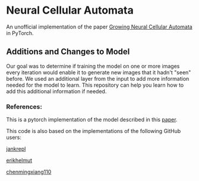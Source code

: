 # Neural Cellular Automata 
An unofficial implementation of the paper [Growing Neural Cellular Automata](https://distill.pub/2020/growing-ca/) in PyTorch.

## Additions and Changes to Model
Our goal was to determine if training the model on one or more images every iteration would enable it to generate new images that it hadn't "seen" before.
We used an additional layer from the input to add more information needed for the model to learn. This repository can help you learn how to add this additional information if needed.


### References:
This is a pytorch implementation of the model described in this [paper](https://distill.pub/2020/growing-ca/).

This code is also based on the implementations of the following GitHub users:

[jankrepl](https://github.com/jankrepl/mildlyoverfitted/tree/master/github_adventures/automata)

[erikhelmut](https://github.com/erikhelmut/neural-cellular-automata/tree/main?tab=readme-ov-file)

[chenmingxiang110](https://github.com/chenmingxiang110/Growing-Neural-Cellular-Automata/tree/master)
